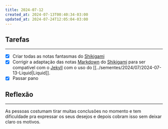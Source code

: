 ```yaml
---
title: 2024-07-12
created_at: 2024-07-13T00:40:34-03:00
updated_at: 2024-07-24T12:05:04-03:00
---
```

## Tarefas
---
- [X] Criar todas as notas fantasmas do [Shikigami](../sementes/2024/06/2024-06-30-Shikigami.md)
- [x] Corrigir a adaptação das notas [Markdown](_draft/2024/07/2024-07-08-Markdown.md) do [Shikigami](../sementes/2024/06/2024-06-30-Shikigami.md) para ser compatível com o [Jekyll](_insight/2024/07/2024-07-10-Jekyll.md) com o uso do [[../sementes/2024/07/2024-07-13-Liquid|Liquid]].
- [x] Passar pano

##  Reflexão
---
As pessoas costumam tirar muitas conclusões no momento e tem dificuldade pra expressar os seus desejos e depois cobram isso sem deixar claro os motivos.